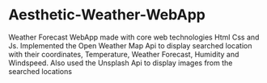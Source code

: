 # Aesthetic-Weather-WebApp
Weather Forecast WebApp made with core web technologies Html Css and Js. Implemented the Open Weather Map Api  to display searched location with their  coordinates, Temperature, Weather Forecast, Humidity and Windspeed. Also used the  Unsplash Api to display images from the searched locations
